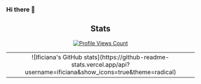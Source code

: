 ### Hi there 👋

<!--
**ificiana/ificiana** is a ✨ _special_ ✨ repository because its `README.md` (this file) appears on your GitHub profile.

Here are some ideas to get you started:

- 🔭 I’m currently working on ...
- 🌱 I’m currently learning ...
- 👯 I’m looking to collaborate on ...
- 🤔 I’m looking for help with ...
- 💬 Ask me about ...
- 📫 How to reach me: ...
- 😄 Pronouns: ...
- ⚡ Fun fact: ...
-->

<h2 align="center">Stats</h2>
<a href="https://github.com/ificiana">
  <p align="center">
    <img src="https://komarev.com/ghpvc/?username=ificiana" alt="Profile Views Count">
  </p>
</a>

<p align="center">
<table>
  <tr>
    <td align="center" style="padding=0;width=50%;">
![Ificiana's GitHub stats](https://github-readme-stats.vercel.app/api?username=ificiana&show_icons=true&theme=radical)
    </td>
  </tr>
</table>
</p>
